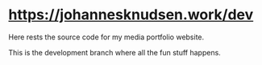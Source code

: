 # <https://johannesknudsen.work/dev>

Here rests the source code for my media portfolio website.

This is the development branch where all the fun stuff happens.
